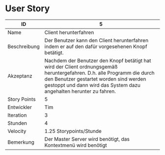 # User Story

|ID          |5|
|-|-|
|Name        |Client herunterfahren|
|Beschreibung|Der Benutzer kann den Client herunterfahren indem er auf den dafür vorgesehenen Knopf betätigt.|
|Akzeptanz   |Nachdem der Benutzer den Knopf betätigt hat wird der Client ordnungsgemäß heruntergefahren. D.h. alle Programm die durch den Benutzer gestartet worden sind werden gestoppt und dann wird das System dazu angehalten herunter zu fahren.|
|Story Points|5|
|Entwickler  |Tim|
|Iteration   |3|
|Stunden     |4|
|Velocity    |1.25 Storypoints/Stunde|
|Bemerkung   |Der Master Server wird benötigt, das Kontextmenü wird benötigt|
